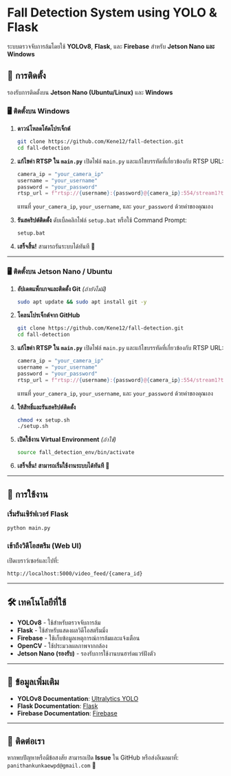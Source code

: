 # Fall Detection System using YOLO & Flask

ระบบตรวจจับการล้มโดยใช้ **YOLOv8**, **Flask**, และ **Firebase** สำหรับ **Jetson Nano และ Windows**

## 🔧 การติดตั้ง
รองรับการติดตั้งบน **Jetson Nano (Ubuntu/Linux)** และ **Windows**

### 🖥️ **ติดตั้งบน Windows**
1. **ดาวน์โหลดโค้ดโปรเจ็กต์**
   ```sh
   git clone https://github.com/Kene12/fall-detection.git
   cd fall-detection
   ```
2. **แก้ไขค่า RTSP ใน `main.py`**
   เปิดไฟล์ `main.py` และแก้ไขบรรทัดที่เกี่ยวข้องกับ RTSP URL:
   ```python
   camera_ip = "your_camera_ip"
   username = "your_username"
   password = "your_password"
   rtsp_url = f"rtsp://{username}:{password}@{camera_ip}:554/stream1?transport=tcp"
   ```
   แทนที่ `your_camera_ip`, `your_username`, และ `your_password` ด้วยค่าของคุณเอง

3. **รันสคริปต์ติดตั้ง**
   ดับเบิ้ลคลิกไฟล์ `setup.bat` หรือใช้ Command Prompt:
   ```sh
   setup.bat
   ```
4. **เสร็จสิ้น!** สามารถรันระบบได้ทันที 🎉

---

### 🖥️ **ติดตั้งบน Jetson Nano / Ubuntu**
1. **อัปเดตแพ็กเกจและติดตั้ง Git** *(ถ้ายังไม่มี)*
   ```sh
   sudo apt update && sudo apt install git -y
   ```
2. **โคลนโปรเจ็กต์จาก GitHub**
   ```sh
   git clone https://github.com/Kene12/fall-detection.git
   cd fall-detection
   ```
3. **แก้ไขค่า RTSP ใน `main.py`**
   เปิดไฟล์ `main.py` และแก้ไขบรรทัดที่เกี่ยวข้องกับ RTSP URL:
   ```python
   camera_ip = "your_camera_ip"
   username = "your_username"
   password = "your_password"
   rtsp_url = f"rtsp://{username}:{password}@{camera_ip}:554/stream1?transport=tcp"
   ```
   แทนที่ `your_camera_ip`, `your_username`, และ `your_password` ด้วยค่าของคุณเอง

4. **ให้สิทธิ์และรันสคริปต์ติดตั้ง**
   ```sh
   chmod +x setup.sh
   ./setup.sh
   ```
5. **เปิดใช้งาน Virtual Environment** *(ถ้าใช้)*
   ```sh
   source fall_detection_env/bin/activate
   ```
6. **เสร็จสิ้น! สามารถเริ่มใช้งานระบบได้ทันที 🎉**

---

## 🚀 การใช้งาน
### **เริ่มรันเซิร์ฟเวอร์ Flask**
```sh
python main.py
```

### **เข้าถึงวิดีโอสตรีม (Web UI)**
เปิดเบราว์เซอร์และไปที่:
```sh
http://localhost:5000/video_feed/{camera_id}
```

---

## 🛠️ เทคโนโลยีที่ใช้
- **YOLOv8** - ใช้สำหรับตรวจจับการล้ม
- **Flask** - ใช้สำหรับแสดงผลวิดีโอสตรีมมิ่ง
- **Firebase** - ใช้เก็บข้อมูลเหตุการณ์การล้มและแจ้งเตือน
- **OpenCV** - ใช้ประมวลผลภาพจากกล้อง
- **Jetson Nano (รองรับ)** - รองรับการใช้งานบนฮาร์ดแวร์ฝังตัว

---

## 🔗 ข้อมูลเพิ่มเติม
- **YOLOv8 Documentation**: [Ultralytics YOLO](https://docs.ultralytics.com/)
- **Flask Documentation**: [Flask](https://flask.palletsprojects.com/)
- **Firebase Documentation**: [Firebase](https://firebase.google.com/docs)

---

## 🤝 ติดต่อเรา
หากพบปัญหาหรือมีข้อสงสัย สามารถเปิด **Issue** ใน GitHub หรือส่งอีเมลมาที่: `panithankunkaewpd@gmail.com` 🚀


